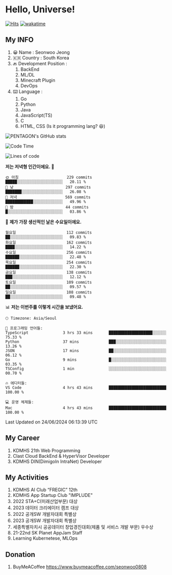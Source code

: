 # Hello, Universe!

[![Hits](https://hits.seeyoufarm.com/api/count/incr/badge.svg?url=https%3A%2F%2Fgithub.com%2Fseonwoo0808&count_bg=%2379C83D&title_bg=%23555555&icon=&icon_color=%23E7E7E7&title=hits&edge_flat=false)](https://hits.seeyoufarm.com)
[![wakatime](https://wakatime.com/badge/user/aeebb3a2-8786-4794-9ad8-bd3812263c99.svg)](https://wakatime.com/@aeebb3a2-8786-4794-9ad8-bd3812263c99)

## My INFO

1. 😀 Name : Seonwoo Jeong
2. 🇰🇷 Country : South Korea
3. 🔙 Development Position : 
    1. BackEnd
    2. ML/DL
    3. Minecraft Plugin
    4. DevOps
4. ⌨️ Language :
    1. Go
    2. Python
    3. Java
    4. JavaScript(TS)
    5. C
    6. HTML, CSS (Is it programming lang? 😆)


![PENTAGON's GitHub stats](https://github-readme-stats.vercel.app/api?username=seonwoo0808&show_icons=true&theme=algolia)
<!--START_SECTION:waka-->
![Code Time](http://img.shields.io/badge/Code%20Time-700%20hrs%2034%20mins-blue)

![Lines of code](https://img.shields.io/badge/%EC%A0%80%EB%8A%94%20%EC%97%AC%ED%83%9C%EA%B9%8C%EC%A7%80%20-356.7%20thousand%20%EC%A4%84%EC%9D%98%20%EC%BD%94%EB%93%9C%EB%A5%BC%20%EC%9E%91%EC%84%B1%ED%96%88%EC%96%B4%EC%9A%94.-blue)

**저는 저녁형 인간이에요. 🦉** 

```text
🌞 아침                     229 commits         █████░░░░░░░░░░░░░░░░░░░░   20.11 % 
🌆 낮　                     297 commits         ███████░░░░░░░░░░░░░░░░░░   26.08 % 
🌃 저녁                     569 commits         ████████████░░░░░░░░░░░░░   49.96 % 
🌙 밤　                     44 commits          █░░░░░░░░░░░░░░░░░░░░░░░░   03.86 % 
```
📅 **제가 가장 생산적인 날은 수요일이에요.** 

```text
월요일                      112 commits         ██░░░░░░░░░░░░░░░░░░░░░░░   09.83 % 
화요일                      162 commits         ████░░░░░░░░░░░░░░░░░░░░░   14.22 % 
수요일                      256 commits         ██████░░░░░░░░░░░░░░░░░░░   22.48 % 
목요일                      254 commits         ██████░░░░░░░░░░░░░░░░░░░   22.30 % 
금요일                      138 commits         ███░░░░░░░░░░░░░░░░░░░░░░   12.12 % 
토요일                      109 commits         ██░░░░░░░░░░░░░░░░░░░░░░░   09.57 % 
일요일                      108 commits         ██░░░░░░░░░░░░░░░░░░░░░░░   09.48 % 
```


📊 **저는 이번주를 이렇게 시간을 보냈어요.** 

```text
🕑︎ Timezone: Asia/Seoul

💬 프로그래밍 언어들: 
TypeScript               3 hrs 33 mins       ███████████████████░░░░░░   75.33 % 
Python                   37 mins             ███░░░░░░░░░░░░░░░░░░░░░░   13.26 % 
JSON                     17 mins             ██░░░░░░░░░░░░░░░░░░░░░░░   06.12 % 
Go                       9 mins              █░░░░░░░░░░░░░░░░░░░░░░░░   03.35 % 
TSConfig                 1 min               ░░░░░░░░░░░░░░░░░░░░░░░░░   00.70 % 

🔥 에디터들: 
VS Code                  4 hrs 43 mins       █████████████████████████   100.00 % 

💻 운영 체제들: 
Mac                      4 hrs 43 mins       █████████████████████████   100.00 % 
```


 Last Updated on 24/06/2024 06:13:39 UTC
<!--END_SECTION:waka-->


## My Career

1. KDMHS 21th Web Programming
2. Clast Cloud BackEnd & HyperVisor Developer
3. KDMHS DIN(DimigoIn IntraNet) Developer

## My Activities

1. KDMHS AI Club “FREGIC” 12th
2. KDMHS App Startup Club "IMPLUDE"
3. 2022 STA+C(미래산업부문) 대상
4. 2023 데이터 크리에이터 캠프 대상
5. 2022 공개SW 개발자대회 특별상
6. 2023 공개SW 개발자대회 특별상
7. 세종특별자치시 공공데이터 창업경진대회(제품 및 서비스 개발 부문) 우수상
8. 21-22nd SK Planet AppJam Staff
9. Learning Kubernetese, MLOps

## Donation
1. BuyMeACoffee
    https://www.buymeacoffee.com/seonwoo0808
